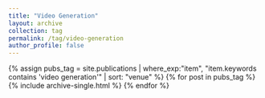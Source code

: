 ```yaml
---
title: "Video Generation"
layout: archive
collection: tag
permalink: /tag/video-generation
author_profile: false
---
```


{% assign pubs_tag = site.publications | where_exp:"item", "item.keywords contains 'video generation'" | sort: "venue" %}
{% for post in pubs_tag %}
  {% include archive-single.html %}
{% endfor %}